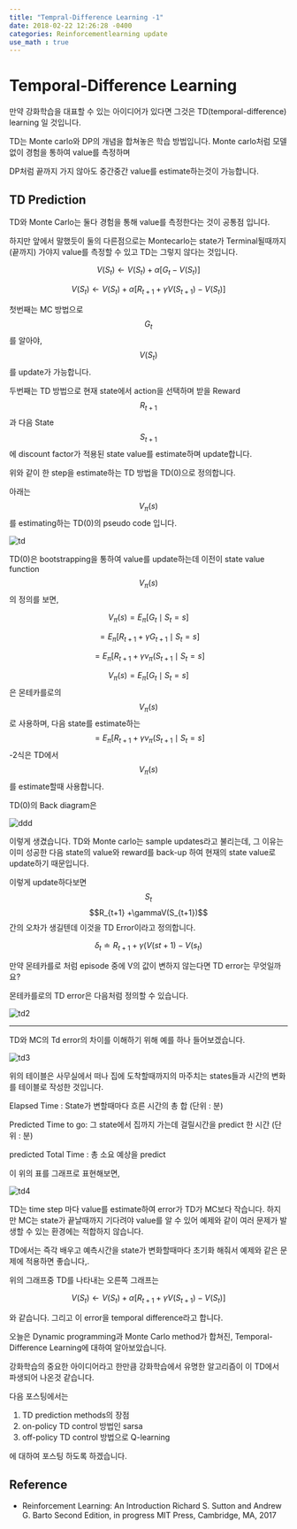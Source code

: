 ```yaml
---
title: "Tempral-Difference Learning -1"
date: 2018-02-22 12:26:28 -0400
categories: Reinforcementlearning update
use_math : true
---
```





# Temporal-Difference Learning



만약 강화학습을 대표할 수 있는 아이디어가 있다면 그것은 TD(temporal-difference) learning 일 것입니다. 

TD는 Monte carlo와 DP의 개념을 합쳐놓은 학습 방법입니다. Monte carlo처럼 모델 없이 경험을 통하여 value를 측정하며

DP처럼 끝까지 가지 않아도 중간중간 value를 estimate하는것이 가능합니다. 




## TD Prediction


TD와 Monte Carlo는 둘다 경험을 통해 value를 측정한다는 것이 공통점 입니다. 

하지만 앞에서 말했듯이 둘의 다른점으로는 Montecarlo는 state가 Terminal될때까지 (끝까지) 가야지 value를 측정할 수 있고 TD는 그렇지 않다는 것입니다.


$$V(S_t) \leftarrow V(S_t)+ \alpha \left [ G_t - V(S_t) \right ]$$


$$V(S_t) \leftarrow V(S_t)+ \alpha \left [ R_{t+1} + \gamma V(S_{t+1}) - V(S_t) \right ]$$


첫번째는 MC 방법으로 $$G_t$$를 알아야, $$V(S_t)$$를 update가 가능합니다. 

두번째는 TD 방법으로 현재 state에서 action을 선택하며 받을 Reward $$R_{t+1}$$과 다음 State $$S_{t+1}$$에 discount factor가 적용된 state value를 estimate하며 update합니다. 

위와 같이 한 step을 estimate하는 TD 방법을 TD(0)으로 정의합니다. 


아래는 $$V_\pi(s)$$를 estimating하는 TD(0)의 pseudo code 입니다. 

![td](https://user-images.githubusercontent.com/11300712/36513989-9cc6690e-17b5-11e8-82a8-6431b8f3ffda.JPG)

TD(0)은 bootstrapping을 통하여 value를 update하는데 이전이 state value function $$V_\pi(s)$$의 정의를 보면,

$$V_\pi(s)= E_\pi[G_t \mid S_t=s]$$ 

$$= E_\pi[R_{t+1}+ \gamma G_{t+1} \mid S_t=s]$$
        
        
$$=E_\pi[R_{t+1}+ \gamma v_\pi(S_{t+1} \mid S_t=s]$$

        
        

$$V_\pi(s)= E_\pi[G_t \mid S_t=s]$$ 은  몬테카를로의 $$V_\pi(s)$$로 사용하며, 다음 state를 estimate하는 $$=E_\pi[R_{t+1}+ \gamma v_\pi(S_{t+1} \mid S_t=s]$$ -2식은 TD에서 $$V_\pi(s)$$를 estimate할때 사용합니다.

        
TD(0)의 Back diagram은 

![ddd](https://user-images.githubusercontent.com/11300712/36514047-e4ac3d16-17b5-11e8-97b4-c14d78db84d5.JPG)

이렇게 생겼습니다. TD와 Monte carlo는 sample updates라고 불리는데, 그 이유는 이미 성공한 다음 state의 value와 reward를 back-up 하여 현재의 state value로 update하기 때문입니다. 

이렇게 update하다보면 $$S_t$$ $$R_{t+1} +\gammaV(S_{t+1})$$ 간의 오차가 생길텐데 이것을 TD Error이라고 정의합니다. 

$$\delta _t \doteq R_{t+1} + \gamma(V(st+1) - V(s_t)$$


만약 몬테카를로 처럼 episode 중에  V의 값이 변하지 않는다면 TD error는 무엇일까요? 

몬테카를로의 TD error은 다음처럼 정의할 수 있습니다. 


![td2](https://user-images.githubusercontent.com/11300712/36513990-9cf11636-17b5-11e8-8eea-1f6f76e3f06f.JPG)



_ _ _


TD와 MC의 Td error의 차이를 이해하기 위해 예를 하나 들어보겠습니다. 







![td3](https://user-images.githubusercontent.com/11300712/36513991-9d169e56-17b5-11e8-80e8-f19ca530d873.JPG)


위의 테이블은 사무실에서 떠나 집에 도착할때까지의 마주치는 states들과 시간의 변화를 테이블로 작성한 것입니다. 

Elapsed Time : State가 변할때마다 흐른 시간의 총 합 (단위 : 분)

Predicted Time to go: 그 state에서 집까지 가는데 걸릴시간을 predict 한 시간 (단위 : 분)

predicted Total Time : 총 소요 예상을 predict

이 위의 표를 그래프로 표현해보면,


![td4](https://user-images.githubusercontent.com/11300712/36513992-9d4f863a-17b5-11e8-9e79-2f567aa2371f.JPG)



TD는 time step 마다 value를 estimate하여 error가 TD가 MC보다 작습니다. 하지만 MC는 state가 끝날때까지 기다려야 value를 알 수 있어 예제와 같이 여러 문제가 발생할 수 있는 환경에는 적합하지 않습니다. 

TD에서는 즉각 배우고 예측시간을 state가 변화할때마다 초기화 해줘서 예제와 같은 문제에 적용하면 좋습니다,. 

위의 그래프중  TD를 나타내는 오른쪽 그래프는 

$$V(S_t) \leftarrow V(S_t)+ \alpha \left [ R_{t+1} + \gamma V(S_{t+1}) - V(S_t) \right ]$$

와 같습니다. 그리고 이 error을 temporal difference라고 합니다. 


오늘은 Dynamic programming과 Monte Carlo method가  합쳐진, Temporal-Difference Learning에 대하여 알아보았습니다. 

강화학습의 중요한 아이디어라고 한만큼 강화학습에서 유명한 알고리즘이 이 TD에서 파생되어 나온것 같습니다. 

다음 포스팅에서는 
1. TD prediction methods의 장점
2. on-policy TD control 방법인 sarsa
3. off-policy TD control 방법으로 Q-learning

에 대하여 포스팅 하도록 하겠습니다. 






## Reference 
* Reinforcement Learning: An Introduction Richard S. Sutton and Andrew G. Barto Second Edition, in progress
MIT Press, Cambridge, MA, 2017







